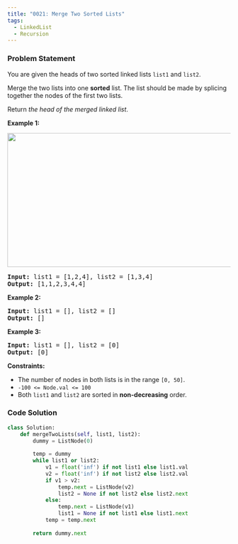 ```yaml
---
title: "0021: Merge Two Sorted Lists"
tags:
  - LinkedList
  - Recursion
---
```

### Problem Statement

<p>You are given the heads of two sorted linked lists <code>list1</code> and <code>list2</code>.</p>

<p>Merge the two lists into one <strong>sorted</strong> list. The list should be made by splicing together the nodes of the first two lists.</p>

<p>Return <em>the head of the merged linked list</em>.</p>


<p><strong class="example">Example 1:</strong></p>
<img alt="" src="https://assets.leetcode.com/uploads/2020/10/03/merge_ex1.jpg" style="width: 662px; height: 302px;" />
<pre>
<strong>Input:</strong> list1 = [1,2,4], list2 = [1,3,4]
<strong>Output:</strong> [1,1,2,3,4,4]
</pre>

<p><strong class="example">Example 2:</strong></p>

<pre>
<strong>Input:</strong> list1 = [], list2 = []
<strong>Output:</strong> []
</pre>

<p><strong class="example">Example 3:</strong></p>

<pre>
<strong>Input:</strong> list1 = [], list2 = [0]
<strong>Output:</strong> [0]
</pre>


<p><strong>Constraints:</strong></p>

<ul>
	<li>The number of nodes in both lists is in the range <code>[0, 50]</code>.</li>
	<li><code>-100 &lt;= Node.val &lt;= 100</code></li>
	<li>Both <code>list1</code> and <code>list2</code> are sorted in <strong>non-decreasing</strong> order.</li>
</ul>


### Code Solution

```python
class Solution:
    def mergeTwoLists(self, list1, list2):
        dummy = ListNode(0)
        
        temp = dummy
        while list1 or list2:
            v1 = float('inf') if not list1 else list1.val
            v2 = float('inf') if not list2 else list2.val
            if v1 > v2:
                temp.next = ListNode(v2)
                list2 = None if not list2 else list2.next
            else:
                temp.next = ListNode(v1)
                list1 = None if not list1 else list1.next
            temp = temp.next
        
        return dummy.next
```
